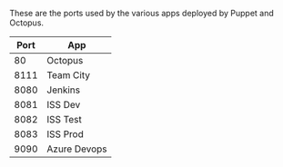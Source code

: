 These are the ports used by the various apps deployed by Puppet and Octopus.

| Port | App |
|-|-|
| 80   | Octopus      |
| 8111 | Team City    |
| 8080 | Jenkins      |
| 8081 | ISS Dev      |
| 8082 | ISS Test     |
| 8083 | ISS Prod     |
| 9090 | Azure Devops |
